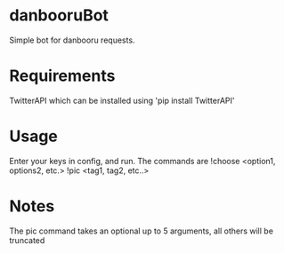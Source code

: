 # danbooruBot
Simple bot for danbooru requests.

# Requirements
TwitterAPI which can be installed using 'pip install TwitterAPI'

# Usage
Enter your keys in config, and run. The commands are
!choose \<option1, options2, etc.\>
!pic \<tag1, tag2, etc..\>

# Notes
The pic command takes an optional up to 5 arguments, all others will be truncated
